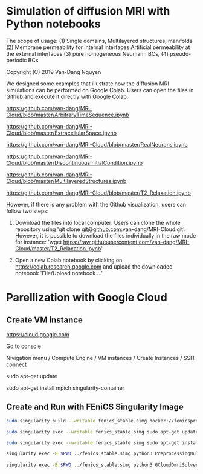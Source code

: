 # Simulation of diffusion MRI with Python notebooks

The scope of usage: 
(1) Single domains, Multilayered structures, manifolds
(2) Membrane permeability for internal interfaces
    Artificial permeability at the external interfaces
(3) pure homogeneous Neumann BCs, (4) pseudo-periodic BCs

Copyright (C) 2019 Van-Dang Nguyen

We designed some examples that illustrate how the diffusion MRI simulations can be performed on Google Colab. Users can open the files in Github and execute it directly with Google Colab.

https://github.com/van-dang/MRI-Cloud/blob/master/ArbitraryTimeSequence.ipynb

https://github.com/van-dang/MRI-Cloud/blob/master/ExtracellularSpace.ipynb

https://github.com/van-dang/MRI-Cloud/blob/master/RealNeurons.ipynb

https://github.com/van-dang/MRI-Cloud/blob/master/DiscontinuousInitialCondition.ipynb

https://github.com/van-dang/MRI-Cloud/blob/master/MultilayeredStructures.ipynb

https://github.com/van-dang/MRI-Cloud/blob/master/T2_Relaxation.ipynb

However, if there is any problem with the Github visualization, users can follow two steps:

1. Download the files into local computer: Users can clone the whole repository using 'git clone git@github.com:van-dang/MRI-Cloud.git'. However, it is possible to download the files individually in the raw mode for instance:
'wget https://raw.githubusercontent.com/van-dang/MRI-Cloud/master/T2_Relaxation.ipynb'

2. Open a new Colab notebook by clicking on https://colab.research.google.com and upload the downloaded notebook 'File/Upload notebook ...'


# Parellization with Google Cloud

## Create VM instance

https://cloud.google.com

Go to console

Nivigation menu / Compute Engine / VM instances / Create Instances / SSH connect

sudo apt-get update 

sudo apt-get install mpich singularity-container

## Create and Run with FEniCS Singularity Image

```bash
sudo singularity build --writable fenics_stable.simg docker://fenicsproject/stable

sudo singularity exec --writable fenics_stable.simg sudo apt-get update

sudo singularity exec --writable fenics_stable.simg sudo apt-get install zip unzip gmsh

singularity exec -B $PWD ../fenics_stable.simg python3 PreprocessingMultiCompt.py -o myfiles.h5
 
singularity exec -B $PWD ../fenics_stable.simg python3 GCloudDmriSolver.py -f myfiles.h5 -M 1 -b 1000 -k 200 -gdir 0 1 0
```
